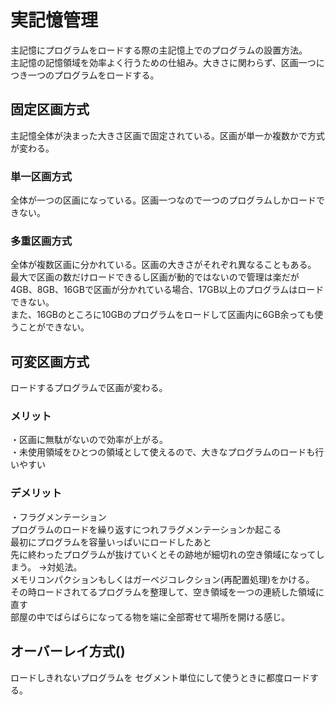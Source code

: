 <h1>実記憶管理</h1>
主記憶にプログラムをロードする際の主記憶上でのプログラムの設置方法。<br>
主記憶の記憶領域を効率よく行うための仕組み。大きさに関わらず、区画一つにつき一つのプログラムをロードする。<br>
<h2>固定区画方式</h2>
主記憶全体が決まった大きさ区画で固定されている。区画が単一か複数かで方式が変わる。<br>
<h3>単一区画方式</h3>
全体が一つの区画になっている。区画一つなので一つのプログラムしかロードできない。
<h3>多重区画方式</h3>
全体が複数区画に分かれている。区画の大きさがそれぞれ異なることもある。<br>
最大で区画の数だけロードできるし区画が動的ではないので管理は楽だが<br>
4GB、8GB、16GBで区画が分かれている場合、17GB以上のプログラムはロードできない。<br>
また、16GBのところに10GBのプログラムをロードして区画内に6GB余っても使うことができない。
<h2>可変区画方式</h2>
ロードするプログラムで区画が変わる。<br>
<h3>メリット</h3>
・区画に無駄がないので効率が上がる。<br>
・未使用領域をひとつの領域として使えるので、大きなプログラムのロードも行いやすい<br>
<h3>デメリット</h3>
・フラグメンテーション<br>
プログラムのロードを繰り返すにつれフラグメンテーションか起こる<br>
最初にプログラムを容量いっぱいにロードしたあと<br>
先に終わったプログラムが抜けていくとその跡地が細切れの空き領域になってしまう。
→対処法。<br>
メモリコンパクションもしくはガーベジコレクション(再配置処理)をかける。<br>
その時ロードされてるプログラムを整理して、空き領域を一つの連続した領域に直す<br>
部屋の中でばらばらになってる物を端に全部寄せて場所を開ける感じ。<br>
<h2>オーバーレイ方式()</h2>
ロードしきれないプログラムを
セグメント単位にして使うときに都度ロードする。
